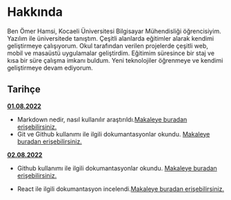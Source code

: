 # Hakkında

Ben Ömer Hamsi, Kocaeli Üniversitesi Bilgisayar Mühendisliği öğrencisiyim. Yazılım ile üniversitede tanıştım. Çeşitli alanlarda eğitimler alarak kendimi geliştirmeye çalışıyorum. Okul tarafından verilen projelerde çeşitli web, mobil ve masaüstü uygulamalar geliştirdim. Eğitimim süresince bir staj ve kısa bir süre çalışma imkanı buldum. Yeni teknolojiler öğrenmeye ve kendimi geliştirmeye devam ediyorum.

## Tarihçe

[**01.08.2022**](https://github.com/bimser-intern/docs/issues/78)

- Markdown nedir, nasıl kullanılır araştırıldı.[Makaleye buradan erişebilirsiniz.](https://www.markdownguide.org/cheat-sheet/) 
- Git ve Github kullanımı ile ilgili dokumantasyonlar okundu. [Makaleye buradan erişebilirsiniz.](https://bidb.itu.edu.tr/seyir-defteri/blog/2019/02/13/git)

[**02.08.2022**](https://github.com/bimser-intern/docs/issues/78)
- Github kullanımı ile ilgili dokumantasyonlar okundu. [Makaleye buradan erişebilirsiniz.](https://www.hosting.com.tr/blog/github-nedir/)

- React ile ilgili dokumantasyon incelendi.[Makaleye buradan erişebilirsiniz.](https://reactjs.org/docs/getting-started.html)